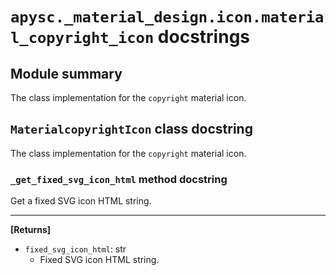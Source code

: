 # `apysc._material_design.icon.material_copyright_icon` docstrings

## Module summary

The class implementation for the `copyright` material icon.

## `MaterialcopyrightIcon` class docstring

The class implementation for the `copyright` material icon.

### `_get_fixed_svg_icon_html` method docstring

Get a fixed SVG icon HTML string.<hr>

**[Returns]**

- `fixed_svg_icon_html`: str
  - Fixed SVG icon HTML string.